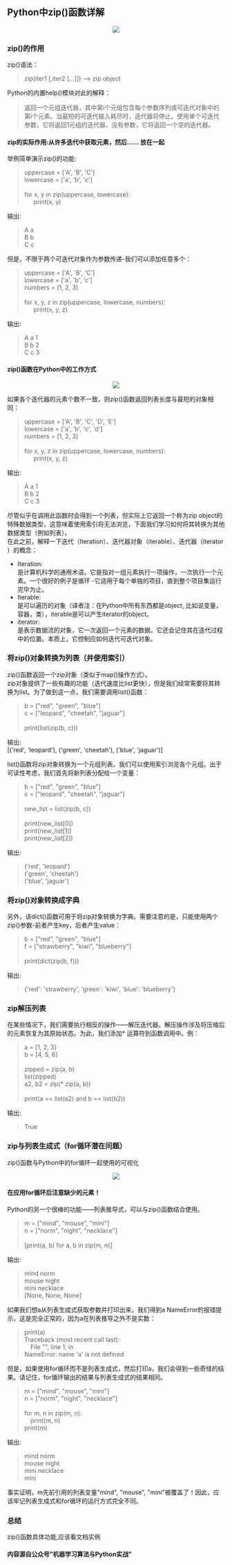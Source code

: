 ## Python中zip()函数详解  

<p align="center">
<img src="zip1.png"><br/>
</p>

### zip()的作用  
zip()语法：  
>zip(iter1 [,iter2 [...]]) —> zip object

Python的内置help()模块对此的解释：
>返回一个元组迭代器，其中第i个元组包含每个参数序列或可迭代对象中的第i个元素。当最短的可迭代输入耗尽时，迭代器将停止。使用单个可迭代参数，它将返回1元组的迭代器。没有参数，它将返回一个空的迭代器。

#### zip的实际作用:从许多迭代中获取元素，然后…… 放在一起

举例简单演示zip()的功能:
>uppercase = ['A', 'B', 'C']  
lowercase = ['a', 'b', 'c']  
&#8195;  
for x, y in zip(uppercase, lowercase):  
&#8194;&#8195;print(x, y)

输出:
>A a  
B b  
C c

但是，不限于两个可迭代对象作为参数传递-我们可以添加任意多个：
>uppercase = ['A', 'B', 'C']  
lowercase = ['a', 'b', 'c']  
numbers = [1, 2, 3]  
&#8195;  
for x, y, z in zip(uppercase, lowercase, numbers):  
&#8194;&#8195;print(x, y, z)

输出:
>A a 1  
B b 2  
C c 3

#### zip()函数在Python中的工作方式  

<p align="center">
<img src="zip2.png"><br/>
</p>

如果各个迭代器的元素个数不一致，则zip()函数返回列表长度与最短的对象相同：
>uppercase = ['A', 'B', 'C', 'D', 'E']  
lowercase = ['a', 'b', 'c', 'd']  
numbers = [1, 2, 3]  
&#8195;  
for x, y, z in zip(uppercase, lowercase, numbers):  
&#8194;&#8195;print(x, y, z)

输出:  
>A a 1  
B b 2  
C c 3

尽管似乎在调用此函数时会得到一个列表，但实际上它返回一个称为zip object的特殊数据类型，这意味着使用索引将无法浏览，下面我们学习如何将其转换为其他数据类型（例如列表）。  
在此之前，解释一下迭代（Iteration）、迭代器对象（iterable）、迭代器（iterator ）的概念：  
* Iteration:  
是计算机科学的通用术语。它是指对一组元素执行一项操作，一次执行一个元素。一个很好的例子是循环 -它适用于每个单独的项目，直到整个项目集运行完毕为止。  
* Iterable:  
是可以遍历的对象（译者注：在Python中所有东西都是object, 比如说变量，容器，类），iterable是可以产生iterator的object。  
* iterator:  
是表示数据流的对象，它一次返回一个元素的数据。它还会记住其在迭代过程中的位置。本质上，它控制应如何迭代可迭代对象。

### 将zip()对象转换为列表（并使用索引）  
zip()函数返回一个zip对象（类似于map()操作方式）。  
zip对象提供了一些有趣的功能（迭代速度比list更快），但是我们经常需要将其转换为list。为了做到这一点，我们需要调用list()函数：  
>b = ["red", "green", "blue"]  
c = ["leopard", "cheetah", "jaguar"]  
&#8195;  
print(list(zip(b, c)))  

输出:  
[('red', 'leopard'), ('green', 'cheetah'), ('blue', 'jaguar')]  

list()函数将zip对象转换为一个元组列表。我们可以使用索引浏览各个元组。出于可读性考虑，我们首先将新列表分配给一个变量：  
>b = ["red", "green", "blue"]  
c = ["leopard", "cheetah", "jaguar"]  
&#8195;  
new_list = list(zip(b, c))  
&#8195;  
print(new_list[0])  
print(new_list[1])  
print(new_list[2])  

输出:  
>('red', 'leopard')  
('green', 'cheetah')  
('blue', 'jaguar')

### 将zip()对象转换成字典  
另外，该dict()函数可用于将zip对象转换为字典。需要注意的是，只能使用两个zip()参数-前者产生key，后者产生value：  
>b = ["red", "green", "blue"]  
f = ["strawberry", "kiwi", "blueberry"]  
&#8195;  
print(dict(zip(b, f)))

输出:  
>{'red': 'strawberry', 'green': 'kiwi', 'blue': 'blueberry'}

### zip解压列表  
在某些情况下，我们需要执行相反的操作——解压迭代器。解压操作涉及将压缩后的元素恢复为其原始状态。为此，我们添加* 运算符到函数调用中。例：  
>a = [1, 2, 3]  
b = [4, 5, 6]  
&#8195;  
zipped = zip(a, b)  
list(zipped)  
a2, b2 = zip(* zip(a, b))  
&#8195;  
print(a == list(a2) and b == list(b2))  

输出:  
>True  

### zip与列表生成式（for循环潜在问题）  
zip()函数与Python中的for循环一起使用的可视化

<p align="center">
<img src="zip3.png"><br/>
</p>

#### 在应用for循环后注意缺少的元素！  

Python的另一个很棒的功能——列表推导式，可以与zip()函数结合使用。  
>m = ["mind", "mouse", "mini"]  
n = ["norm", "night", "necklace"]  
&#8195;  
[print(a, b) for a, b in zip(m, n)]

输出:  
>mind norm  
mouse night  
mini necklace  
[None, None, None]

如果我们想a从列表生成式获取参数并打印出来，我们得到a NameError的报错提示，这是完全正常的，因为a在列表推导之外不是实数：  
>print(a)  
Traceback (most recent call last):  
&#8195;File "<stdin>", line 1, in <module>  
NameError: name 'a' is not defined

但是，如果使用for循环而不是列表生成式，然后打印a，我们会得到一些奇怪的结果。请记住，for循环输出的结果与列表生成式的结果相同。  
>m = ["mind", "mouse", "mini"]  
n = ["norm", "night", "necklace"]  
&#8195;  
for m, n in zip(m, n):  
&#8195;print(m, n)  
print(m)

输出:  
>mind norm  
mouse night  
mini necklace  
mini

事实证明，m先前引用的列表变量"mind", "mouse", "mini"被覆盖了！因此，应该牢记列表生成式和for循环的运行方式完全不同。

### 总结  
zip()函数具体功能,应该看文档实例

#### 内容源自公众号"机器学习算法与Python实战"
